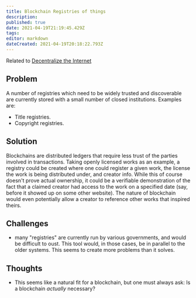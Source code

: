 ```yaml
---
title: Blockchain Registries of things
description: 
published: true
date: 2021-04-19T21:19:45.429Z
tags: 
editor: markdown
dateCreated: 2021-04-19T20:18:22.793Z
---
```


Related to [Decentralize the Internet](../goals/decentralize-internet)

## Problem

A number of registries which need to be widely trusted and discoverable are
currently stored with a small number of closed institutions.  Examples are:
- Title registries.
- Copyright registries.

## Solution

Blockchains are distributed ledgers that require less trust of the parties
involved in transactions.  Taking openly licensed works as an example, a
registry could be created where one could register a given work, the license
the work is being distributed under, and creator info.  While this of course
doesn't prove actual ownership, it could be a verifiable demonstration of the
fact that a claimed creator had access to the work on a specified date (say,
before it showed up on some other website).  The nature of blockchain would
even potentially allow a creator to reference other works that inspired theirs.

## Challenges

- many "registries" are currently run by various governments, and would be
  difficult to oust.  This tool would, in those cases, be in parallel to the
  older systems.  This seems to create more problems than it solves.

## Thoughts

- This seems like a natural fit for a blockchain, but one must always ask:  Is
  a blockchain _actually_ necessary?
